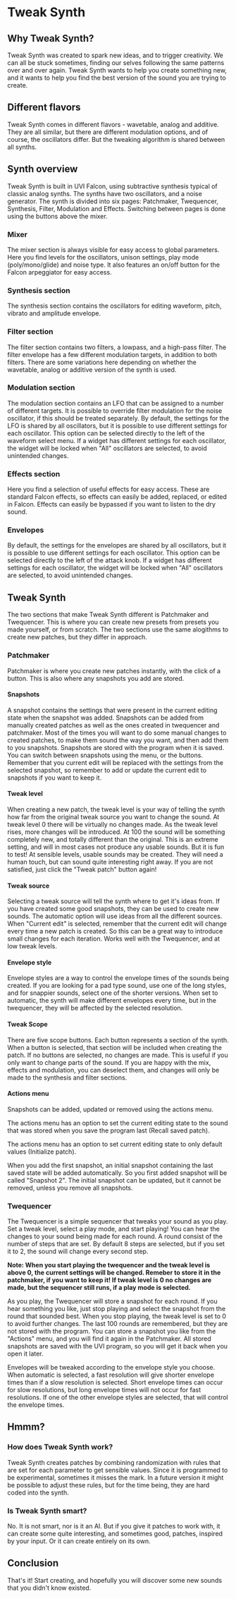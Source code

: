 # Tweak Synth

## Why Tweak Synth?

Tweak Synth was created to spark new ideas, and to trigger creativity. We can all be stuck sometimes, finding our selves following the same patterns over and over again. Tweak Synth wants to help you create something new, and it wants to help you find the best version of the sound you are trying to create.

## Different flavors

Tweak Synth comes in different flavors - wavetable, analog and additive. They are all similar, but there are different modulation options, and of course, the oscillators differ. But the tweaking algorithm is shared between all synths.

## Synth overview

Tweak Synth is built in UVI Falcon, using subtractive synthesis typical of classic analog synths. The synths have two oscillators, and a noise generator.
The synth is divided into six pages: Patchmaker, Twequencer, Synthesis, Filter, Modulation and Effects. Switching between pages is done using the buttons above the mixer. 

### Mixer

The mixer section is always visible for easy access to global parameters. Here you find levels for the oscillators, unison settings, play mode (poly/mono/glide) and noise type. It also features an on/off button for the Falcon arpeggiator for easy access.

### Synthesis section

The synthesis section contains the oscillators for editing waveform, pitch, vibrato and amplitude envelope.

### Filter section

The filter section contains two filters, a lowpass, and a high-pass filter. The filter envelope has a few different modulation targets, in addition to both filters. There are some variations here depending on whether the wavetable, analog or additive version of the synth is used.

### Modulation section

The modulation section contains an LFO that can be assigned to a number of different targets. It is possible to override filter modulation for the noise oscillator, if this should be treated separately. By default, the settings for the LFO is shared by all oscillators, but it is possible to use different settings for each oscillator. This option can be selected directly to the left of the waveform select menu. If a widget has different settings for each oscillator, the widget will be locked when "All" oscillators are selected, to avoid unintended changes.

### Effects section

Here you find a selection of useful effects for easy access. These are standard Falcon effects, so effects can easily be added, replaced, or edited in Falcon. Effects can easily be bypassed if you want to listen to the dry sound.

### Envelopes

By default, the settings for the envelopes are shared by all oscillators, but it is possible to use different settings for each oscillator. This option can be selected directly to the left of the attack knob. If a widget has different settings for each oscillator, the widget will be locked when "All" oscillators are selected, to avoid unintended changes.

## Tweak Synth

The two sections that make Tweak Synth different is Patchmaker and Twequencer. This is where you can create new presets from presets you made yourself, or from scratch. The two sections use the same alogithms to create new patches, but they differ in approach.

### Patchmaker

Patchmaker is where you create new patches instantly, with the click of a button. This is also where any snapshots you add are stored.

#### Snapshots

A snapshot contains the settings that were present in the current editing state when the snapshot was added. Snapshots can be added from manually created patches as well as the ones created in twequencer and patchmaker. Most of the times you will want to do some manual changes to created patches, to make them sound the way you want, and then add them to you snapshots. Snapshots are stored with the program when it is saved. You can switch between snapshots using the menu, or the buttons. Remember that you current edit will be replaced with the settings from the selected snapshot, so remember to add or update the current edit to snapshots if you want to keep it.

#### Tweak level

When creating a new patch, the tweak level is your way of telling the synth how far from the original tweak source you want to change the sound. At tweak level 0 there will be virtually no changes made. As the tweak level rises, more changes will be introduced. At 100 the sound will be something completely new, and totally different than the original. This is an extreme setting, and will in most cases not produce any usable sounds. But it is fun to test! At sensible levels, usable sounds may be created. They will need a human touch, but can sound quite interesting right away. If you are not satisfied, just click the "Tweak patch" button again!

#### Tweak source

Selecting a tweak source will tell the synth where to get it's ideas from. If you have created some good snapshots, they can be used to create new sounds. The automatic option will use ideas from all the different sources. When "Current edit" is selected, remember that the current edit will change every time a new patch is created. So this can be a great way to introduce small changes for each iteration. Works well with the Twequencer, and at low tweak levels.

#### Envelope style

Envelope styles are a way to control the envelope times of the sounds being created. If you are looking for a pad type sound, use one of the long styles, and for snappier sounds, select one of the shorter versions. When set to automatic, the synth will make different envelopes every time, but in the twequencer, they will be affected by the selected resolution.

#### Tweak Scope

There are five scope buttons. Each button represents a section of the synth. When a button is selected, that section will be included when creating the patch. If no buttons are selected, no changes are made. This is useful if you only want to change parts of the sound. If you are happy with the mix, effects and modulation, you can deselect them, and changes will only be made to the synthesis and filter sections.

#### Actions menu

Snapshots can be added, updated or removed using the actions menu.

The actions menu has an option to set the current editing state to the sound that was stored when you save the program last (Recall saved patch).

The actions menu has an option to set current editing state to only default values (Initialize patch).

When you add the first snapshot, an initial snapshot containing the last saved state will be added automatically. So you first added snapshot will be called "Snapshot 2". The initial snapshot can be updated, but it cannot be removed, unless you remove all snapshots.

### Twequencer

The Twequencer is a simple sequencer that tweaks your sound as you play. Set a tweak level, select a play mode, and start playing! You can hear the changes to your sound being made for each round. A round consist of the number of steps that are set. By default 8 steps are selected, but if you set it to 2, the sound will change every second step.

**Note: When you start playing the twequencer and the tweak level is above 0, the current settings will be changed. Remeber to store it in the patchmaker, if you want to keep it! If tweak level is 0 no changes are made, but the sequencer still runs, if a play mode is selected.**

As you play, the Twequencer will store a snapshot for each round. If you hear something you like, just stop playing and select the snapshot from the round that sounded best. When you stop playing, the tweak level is set to 0 to avoid further changes. The last 100 rounds are remembered, but they are not stored with the program. You can store a snapshot you like from the "Actions" menu, and you will find it again in the Patchmaker. All stored snapshots are saved with the UVI program, so you will get it back when you open it later.

Envelopes will be tweaked according to the envelope style you choose. When automatic is selected, a fast resolution will give shorter envelope times than if a slow resolution is selected. Short envelope times can occur for slow resolutions, but long envelope times will not occur for fast resolutions. If one of the other envelope styles are selected, that will control the envelope times.

## Hmmm?

### How does Tweak Synth work?

Tweak Synth creates patches by combining randomization with rules that are set for each parameter to get sensible values. Since it is programmed to be experimental, sometimes it misses the mark. In a future version it might be possible to adjust these rules, but for the time being, they are hard coded into the synth.

### Is Tweak Synth smart?

No. It is not smart, nor is it an AI. But if you give it patches to work with, it can create some quite interesting, and sometimes good, patches, inspired by your input. Or it can create entirely on its own.

## Conclusion

That's it! Start creating, and hopefully you will discover some new sounds that you didn't know existed.